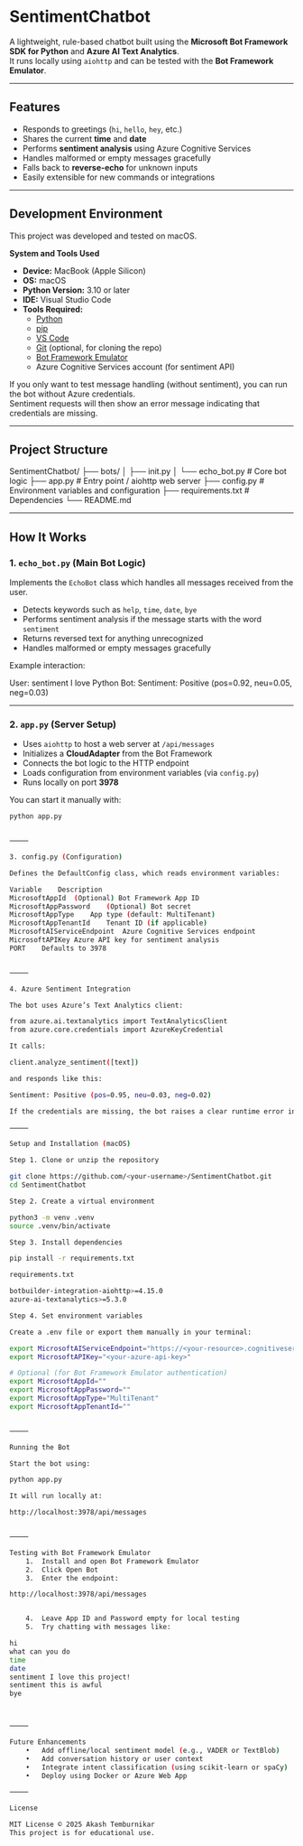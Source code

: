 
# SentimentChatbot

A lightweight, rule-based chatbot built using the **Microsoft Bot Framework SDK for Python** and **Azure AI Text Analytics**.  
It runs locally using `aiohttp` and can be tested with the **Bot Framework Emulator**.

---

## Features

- Responds to greetings (`hi`, `hello`, `hey`, etc.)
- Shares the current **time** and **date**
- Performs **sentiment analysis** using Azure Cognitive Services
- Handles malformed or empty messages gracefully
- Falls back to **reverse-echo** for unknown inputs
- Easily extensible for new commands or integrations

---

## Development Environment

This project was developed and tested on macOS.

**System and Tools Used**

- **Device:** MacBook (Apple Silicon)
- **OS:** macOS
- **Python Version:** 3.10 or later
- **IDE:** Visual Studio Code
- **Tools Required:**
  - [Python](https://www.python.org/downloads/)
  - [pip](https://pip.pypa.io/en/stable/)
  - [VS Code](https://code.visualstudio.com/)
  - [Git](https://git-scm.com/) (optional, for cloning the repo)
  - [Bot Framework Emulator](https://github.com/microsoft/BotFramework-Emulator)
  - Azure Cognitive Services account (for sentiment API)

If you only want to test message handling (without sentiment), you can run the bot without Azure credentials.  
Sentiment requests will then show an error message indicating that credentials are missing.

---

## Project Structure

SentimentChatbot/
├── bots/
│   ├── init.py
│   └── echo_bot.py         # Core bot logic
├── app.py                  # Entry point / aiohttp web server
├── config.py               # Environment variables and configuration
├── requirements.txt        # Dependencies
└── README.md

---

## How It Works

### 1. `echo_bot.py` (Main Bot Logic)

Implements the `EchoBot` class which handles all messages received from the user.

- Detects keywords such as `help`, `time`, `date`, `bye`
- Performs sentiment analysis if the message starts with the word `sentiment`
- Returns reversed text for anything unrecognized
- Handles malformed or empty messages gracefully

Example interaction:

User: sentiment I love Python
Bot: Sentiment: Positive (pos=0.92, neu=0.05, neg=0.03)

---

### 2. `app.py` (Server Setup)

- Uses `aiohttp` to host a web server at `/api/messages`
- Initializes a **CloudAdapter** from the Bot Framework
- Connects the bot logic to the HTTP endpoint
- Loads configuration from environment variables (via `config.py`)
- Runs locally on port **3978**

You can start it manually with:

```bash
python app.py


⸻

3. config.py (Configuration)

Defines the DefaultConfig class, which reads environment variables:

Variable	Description
MicrosoftAppId	(Optional) Bot Framework App ID
MicrosoftAppPassword	(Optional) Bot secret
MicrosoftAppType	App type (default: MultiTenant)
MicrosoftAppTenantId	Tenant ID (if applicable)
MicrosoftAIServiceEndpoint	Azure Cognitive Services endpoint
MicrosoftAPIKey	Azure API key for sentiment analysis
PORT	Defaults to 3978


⸻

4. Azure Sentiment Integration

The bot uses Azure’s Text Analytics client:

from azure.ai.textanalytics import TextAnalyticsClient
from azure.core.credentials import AzureKeyCredential

It calls:

client.analyze_sentiment([text])

and responds like this:

Sentiment: Positive (pos=0.95, neu=0.03, neg=0.02)

If the credentials are missing, the bot raises a clear runtime error indicating the problem.

⸻

Setup and Installation (macOS)

Step 1. Clone or unzip the repository

git clone https://github.com/<your-username>/SentimentChatbot.git
cd SentimentChatbot

Step 2. Create a virtual environment

python3 -m venv .venv
source .venv/bin/activate

Step 3. Install dependencies

pip install -r requirements.txt

requirements.txt

botbuilder-integration-aiohttp>=4.15.0
azure-ai-textanalytics>=5.3.0

Step 4. Set environment variables

Create a .env file or export them manually in your terminal:

export MicrosoftAIServiceEndpoint="https://<your-resource>.cognitiveservices.azure.com/"
export MicrosoftAPIKey="<your-azure-api-key>"

# Optional (for Bot Framework Emulator authentication)
export MicrosoftAppId=""
export MicrosoftAppPassword=""
export MicrosoftAppType="MultiTenant"
export MicrosoftAppTenantId=""


⸻

Running the Bot

Start the bot using:

python app.py

It will run locally at:

http://localhost:3978/api/messages


⸻

Testing with Bot Framework Emulator
	1.	Install and open Bot Framework Emulator
	2.	Click Open Bot
	3.	Enter the endpoint:

http://localhost:3978/api/messages


	4.	Leave App ID and Password empty for local testing
	5.	Try chatting with messages like:

hi
what can you do
time
date
sentiment I love this project!
sentiment this is awful
bye



⸻

Future Enhancements
	•	Add offline/local sentiment model (e.g., VADER or TextBlob)
	•	Add conversation history or user context
	•	Integrate intent classification (using scikit-learn or spaCy)
	•	Deploy using Docker or Azure Web App

⸻

License

MIT License © 2025 Akash Temburnikar
This project is for educational use.
